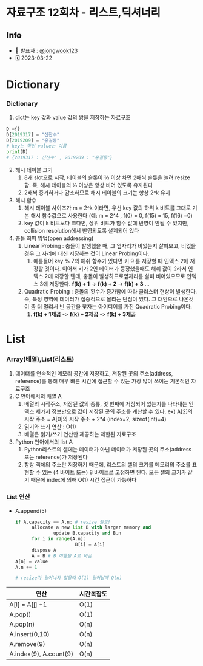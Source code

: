# 자료구조 12회차 - 리스트,딕셔너리

## 𝐈𝐧𝐟𝐨

- 📌 발표자 : [@jongwook123](https://github.com/jongwook123)
- 🗓️ 2023-03-22

#### 

# Dictionary

### Dictionary

1. dict는 key 값과 value 값의 쌍을 저장하는 자료구조

```py
D ={}
D[2019317] = "신찬수"
D[2019209] = "홍길동"
# key는 학번 value는 이름
print(D)
# {2019317 : 신찬수" , 2019209 : "홍길동"}
```

2. 해시 테이블 크기
   1. 8개 slot으로 시작, 테이블의 슬롯이 2⁄3 이상 차면 2배씩 슬롯을 늘려 resize 함. 즉, 해시 테이블의 1⁄3 이상은 항상 비어 있도록 유지된다
   2. 2배씩 증가하거나 감소하므로 해시 테이블의 크기는 항상 2^k 유지
3. 해시 함수
   1. 해시 테이블 사이즈가 m = 2^k 이라면, 우선 key 값의 하위 k 비트를 그대로 기본 해시 함수값으로 사용한다 (예: m = 2^4 , f(0) = 0, f(15) = 15, f(16) =0)
   2. key 값이 k 비트보다 크다면, 상위 비트가 함수 값에 반영이 안될 수 있지만, collision resolution에서 반영되도록 설계되어 있다
4. 충돌 회피 방법(open addressing)
   1. Linear Probing : 충돌이 발생했을 때, 그 옆자리가 비었는지 살펴보고, 비었을 경우 그 자리에 대신 저장하는 것이 Linear Probing이다.
      1. 예를들어 key % 7의 해쉬 함수가 있다면 키 9 를 저장할 때 인덱스 2에 저장할 것이다. 이어서 키가 2인 데이터가 등장했을때도 해쉬 값이 2라서 인덱스 2에 저장할 텐데, 충돌이 발생하므로옆자리를 살펴 비어있으므로 인덱스 3에 저장한다. **f(k) + 1** -> **f(k) + 2** -> **f(k) + 3** ...
   2. Quadratic Probing : 충돌의 횟수가 증가함에 따라 클러스터 현상이 발생한다. 즉, 특정 영역에 데이터가 집중적으로 몰리는 단점이 있다. 그 대안으로 나온것이 좀 더 멀리서 빈 공간을 찾자는 아이디어를 가진 Quadratic Probing이다.
      1. **f(k) + 1제곱** -> **f(k) + 2제곱** -> **f(k) + 3제곱**



# List

### Array(배열),List(리스트)

1. 데이터를 연속적인 메모리 공간에 저장하고, 저장된 곳의 주소(address, reference)를 통해 매우 빠른 시간에 접근할 수 있는 가장 많이 쓰이는 기본적인 자료구조
2. C 언어에서의 배열 A
   1. 배열의 시작주소, 저장된 값의 종류, 몇 번째에 저장되어 있는지를 나타내는 인덱스 세가지 정보만으로 값이 저장된 곳의 주소를 계산할 수 있다.
      ex) A[2]의 시작 주소 = A[0]의 시작 주소 + 2*4 (index=2, sizeof(int)=4)
   2. 읽기와 쓰기 연산 : O(1)
   3. 배열은 읽기/쓰기 연산만 제공하는 제한된 자료구조
3. Python 언어에서의 list A
   1. Python리스트의 셀에는 데이터가 아닌 데이터가 저장된 곳의 주소(address 또는 reference)가 저장된다
   2. 항상 객체의 주소만 저장하기 때문에, 리스트의 셀의 크기를 메모리의 주소를 표현할 수 있는 (4 바이트 또는) 8 바이트로 고정하면 된다. 모든 셀의 크기가 같기 때문에 index에 의해 O(1) 시간 접근이 가능하다

### List 연산

- A.append(5)
  
  ```py
  if A.capacity == A.n: # resize 필요!
  		allocate a new list B with larger memory and
  				update B.capacity and B.n
  		for i in range(A.n):
  						B[i] = A[i]
  		dispose A
  		A = B # B 이름을 A로 바꿈
  A[n] = value
  A.n += 1
  
  # resize가 일어나지 않을때 O(1) 일어날때 O(n)
  ```

| 연산                     | 시간복잡도 |
| ---------------------- |:----- |
| A[i] = A[j] +1         | O(1)  |
| A.pop()                | O(1)  |
| A.pop(n)               | O(n)  |
| A.insert(0,10)         | O(n)  |
| A.remove(9)            | O(n)  |
| A.index(9), A.count(9) | O(n)  |
